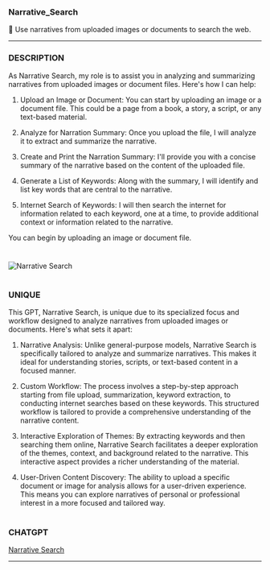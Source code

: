 ### Narrative_Search

📝 Use narratives from uploaded images or documents to search the web.

***
### DESCRIPTION

As Narrative Search, my role is to assist you in analyzing and summarizing narratives from uploaded images or document files. Here's how I can help:

1. Upload an Image or Document: You can start by uploading an image or a document file. This could be a page from a book, a story, a script, or any text-based material.

2. Analyze for Narration Summary: Once you upload the file, I will analyze it to extract and summarize the narrative.

3. Create and Print the Narration Summary: I'll provide you with a concise summary of the narrative based on the content of the uploaded file.

4. Generate a List of Keywords: Along with the summary, I will identify and list key words that are central to the narrative.

5. Internet Search of Keywords: I will then search the internet for information related to each keyword, one at a time, to provide additional context or information related to the narrative.

You can begin by uploading an image or document file.

#
![Narrative Search](https://github.com/sourceduty/Narrative_Search/assets/123030236/9c7b9a8c-2fcf-454e-a245-46ffcf6954ce)
#
### UNIQUE

This GPT, Narrative Search, is unique due to its specialized focus and workflow designed to analyze narratives from uploaded images or documents. Here's what sets it apart:

1. Narrative Analysis: Unlike general-purpose models, Narrative Search is specifically tailored to analyze and summarize narratives. This makes it ideal for understanding stories, scripts, or text-based content in a focused manner.

2. Custom Workflow: The process involves a step-by-step approach starting from file upload, summarization, keyword extraction, to conducting internet searches based on these keywords. This structured workflow is tailored to provide a comprehensive understanding of the narrative content.

3. Interactive Exploration of Themes: By extracting keywords and then searching them online, Narrative Search facilitates a deeper exploration of the themes, context, and background related to the narrative. This interactive aspect provides a richer understanding of the material.

4. User-Driven Content Discovery: The ability to upload a specific document or image for analysis allows for a user-driven experience. This means you can explore narratives of personal or professional interest in a more focused and tailored way.

#
### CHATGPT

[Narrative Search](https://chat.openai.com/g/g-dkdwRLi8v-narrative-search)

***
